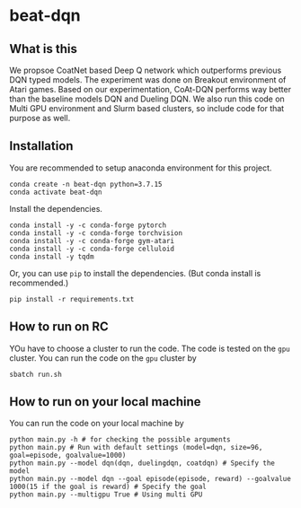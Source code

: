 # beat-dqn

## What is this
We propsoe CoatNet based Deep Q network which outperforms previous DQN typed models. The experiment was done on Breakout environment of Atari games.
Based on our experimentation, CoAt-DQN performs way better than the baseline models DQN and Dueling DQN.
We also run this code on Multi GPU environment and Slurm based clusters, so include code for that purpose as well.

## Installation
You are recommended to setup anaconda environment for this project.

    conda create -n beat-dqn python=3.7.15
    conda activate beat-dqn

Install the dependencies.

    conda install -y -c conda-forge pytorch
    conda install -y -c conda-forge torchvision
    conda install -y -c conda-forge gym-atari
    conda install -y -c conda-forge celluloid
    conda install -y tqdm

Or, you can use `pip` to install the dependencies. (But conda install is recommended.)

    pip install -r requirements.txt

## How to run on RC
YOu have to choose a cluster to run the code. The code is tested on the `gpu` cluster. You can run the code on the `gpu` cluster by

    sbatch run.sh

## How to run on your local machine
You can run the code on your local machine by

    python main.py -h # for checking the possible arguments
    python main.py # Run with default settings (model=dqn, size=96, goal=episode, goalvalue=1000)
    python main.py --model dqn(dqn, duelingdqn, coatdqn) # Specify the model
    python main.py --model dqn --goal episode(episode, reward) --goalvalue 1000(15 if the goal is reward) # Specify the goal
    python main.py --multigpu True # Using multi GPU
